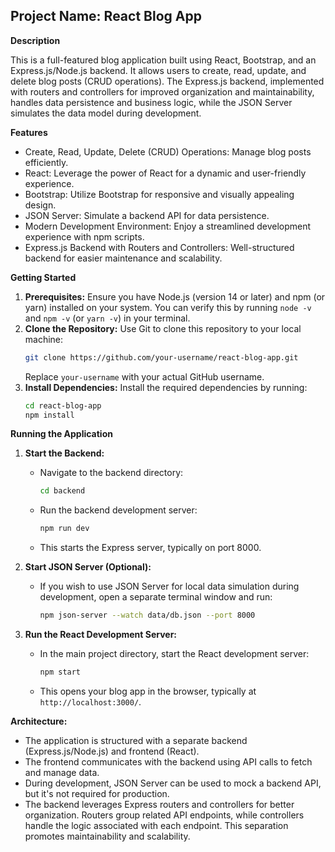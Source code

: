 
## Project Name: React Blog App

**Description**

This is a full-featured blog application built using React, Bootstrap, and an Express.js/Node.js backend. It allows users to create, read, update, and delete blog posts (CRUD operations). The Express.js backend, implemented with routers and controllers for improved organization and maintainability, handles data persistence and business logic, while the JSON Server simulates the data model during development.

**Features**

- Create, Read, Update, Delete (CRUD) Operations: Manage blog posts efficiently.
- React: Leverage the power of React for a dynamic and user-friendly experience.
- Bootstrap: Utilize Bootstrap for responsive and visually appealing design.
- JSON Server: Simulate a backend API for data persistence.
- Modern Development Environment: Enjoy a streamlined development experience with npm scripts.
- Express.js Backend with Routers and Controllers: Well-structured backend for easier maintenance and scalability.

**Getting Started**

1. **Prerequisites:** Ensure you have Node.js (version 14 or later) and npm (or yarn) installed on your system. You can verify this by running `node -v` and `npm -v` (or `yarn -v`) in your terminal.
2. **Clone the Repository:** Use Git to clone this repository to your local machine:
   ```bash
   git clone https://github.com/your-username/react-blog-app.git
   ```
   Replace `your-username` with your actual GitHub username.
3. **Install Dependencies:** Install the required dependencies by running:
   ```bash
   cd react-blog-app
   npm install
   ```

**Running the Application**

1. **Start the Backend:**
   - Navigate to the backend directory:
     ```bash
     cd backend
     ```
   - Run the backend development server:
     ```bash
     npm run dev
     ```
   - This starts the Express server, typically on port 8000.

2. **Start JSON Server (Optional):**
   - If you wish to use JSON Server for local data simulation during development, open a separate terminal window and run:
     ```bash
     npm json-server --watch data/db.json --port 8000
     ```

3. **Run the React Development Server:**
   - In the main project directory, start the React development server:
       ```bash
       npm start
       ```
   - This opens your blog app in the browser, typically at `http://localhost:3000/`.

**Architecture:**

- The application is structured with a separate backend (Express.js/Node.js) and frontend (React).
- The frontend communicates with the backend using API calls to fetch and manage data.
- During development, JSON Server can be used to mock a backend API, but it's not required for production.
- The backend leverages Express routers and controllers for better organization. Routers group related API endpoints, while controllers handle the logic associated with each endpoint. This separation promotes maintainability and scalability.